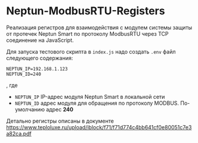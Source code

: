 # Neptun-ModbusRTU-Registers
Реализация регистров для взаимодействия с модулем системы защиты от протечек Neptun Smart по протоколу ModbusRTU через TCP соединение на JavaScript.

Для запуска тестового скрипта в `index.js` надо создать `.env` файл следующего содержания:
```
NEPTUN_IP=192.168.1.123
NEPTUN_ID=240
```
, где 
- `NEPTUN_IP` IP-адрес модуля Neptun Smart в локальной сети
- `NEPTUN_ID` адрес модуля для обращения по протоколу MODBUS. По-умолчанию адрес **240**


Детально регистры описаны в документе https://www.teploluxe.ru/upload/iblock/f71/f71d774c4bb641cf0e80051c7e3a82ca.pdf
